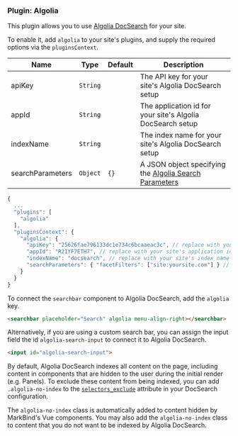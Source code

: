 ### Plugin: Algolia

This plugin allows you to use [Algolia DocSearch](https://community.algolia.com/docsearch/) for your site.

To enable it, add `algolia` to your site's plugins, and supply the required options via the `pluginsContext`.  

Name | Type | Default | Description
---- | ---- | ------- | ------
apiKey | `String` || The API key for your site's Algolia DocSearch setup
appId  | `String` || The application id for your site's Algolia DocSearch setup
indexName | `String` || The index name for your site's Algolia DocSearch setup
searchParameters | `Object` | `{}` | A JSON object specifying the [Algolia Search Parameters](https://www.algolia.com/doc/api-reference/search-api-parameters/)

```js {heading="site.json"}
{
  ...
  "plugins": [
    "algolia"
  ],
  "pluginsContext": {
    "algolia": {
      "apiKey": "25626fae796133dc1e734c6bcaaeac3c", // replace with your site's api key
      "appId": "R2IYF7ETH7", // replace with your site's application id
      "indexName": "docsearch", // replace with your site's index name
      "searchParameters": { "facetFilters": ["site:yoursite.com"] } // optional
    }
  }
}
```

To connect the `searchbar` component to Algolia DocSearch, add the `algolia` key.

```html
<searchbar placeholder="Search" algolia menu-align-right></searchbar>
```

Alternatively, if you are using a custom search bar, you can assign the input field the id `algolia-search-input` to connect it to Algolia DocSearch.

```html
<input id="algolia-search-input">
```

<box type="warning">

By default, Algolia DocSearch indexes all content on the page, including content in components that are hidden to the user during the initial render (e.g. Panels). To exclude these content from being indexed, you can add `.algolia-no-index` to the [`selectors_exclude`](https://community.algolia.com/docsearch/config-file.html#selectors_exclude-optional) attribute in your DocSearch configuration.

The `algolia-no-index` class is automatically added to content hidden by MarkBind's Vue components. You may also add the `algolia-no-index` class to content that you do not want to be indexed by Algolia DocSearch.

</box>